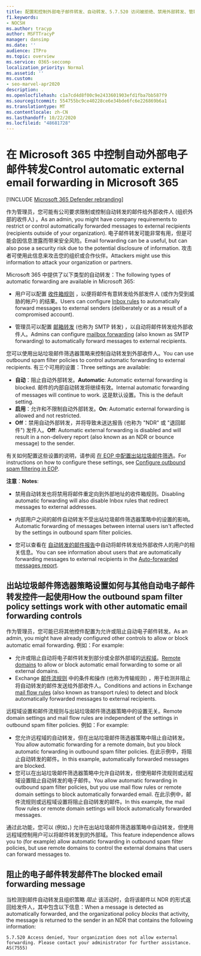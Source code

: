 ```yaml
---
title: 配置和控制外部电子邮件转发、自动转发、5.7.520 访问被拒绝、禁用外部转发、管理员已禁用外部转发、出站反垃圾邮件策略
f1.keywords:
- NOCSH
ms.author: tracyp
author: MSFTTracyP
manager: dansimp
ms.date: ''
audience: ITPro
ms.topic: overview
ms.service: O365-seccomp
localization_priority: Normal
ms.assetid: ''
ms.custom:
- seo-marvel-apr2020
description: .
ms.openlocfilehash: c1a7cd4d8f00c9e2433601903efd1fba7bb587f9
ms.sourcegitcommit: 554755bc9ce40228ce6e34bde6fc6e226869b6a1
ms.translationtype: MT
ms.contentlocale: zh-CN
ms.lasthandoff: 10/22/2020
ms.locfileid: "48681728"
---
```

# <a name="control-automatic-external-email-forwarding-in-microsoft-365"></a><span data-ttu-id="b7178-103">在 Microsoft 365 中控制自动外部电子邮件转发</span><span class="sxs-lookup"><span data-stu-id="b7178-103">Control automatic external email forwarding in Microsoft 365</span></span>

[!INCLUDE [Microsoft 365 Defender rebranding](../includes/microsoft-defender-for-office.md)]

<span data-ttu-id="b7178-104">作为管理员，您可能有公司要求限制或控制自动转发的邮件给外部收件人 (组织外部的收件人) 。</span><span class="sxs-lookup"><span data-stu-id="b7178-104">As an admin, you might have company requirements to restrict or control automatically forwarded messages to external recipients (recipients outside of your organization).</span></span> <span data-ttu-id="b7178-105">电子邮件转发可能非常有用，但是可能会因信息泄露而带来安全风险。</span><span class="sxs-lookup"><span data-stu-id="b7178-105">Email forwarding can be a useful, but can also pose a security risk due to the potential disclosure of information.</span></span> <span data-ttu-id="b7178-106">攻击者可使用此信息来攻击您的组织或合作伙伴。</span><span class="sxs-lookup"><span data-stu-id="b7178-106">Attackers might use this information to attack your organization or partners.</span></span>

<span data-ttu-id="b7178-107">Microsoft 365 中提供了以下类型的自动转发：</span><span class="sxs-lookup"><span data-stu-id="b7178-107">The following types of automatic forwarding are available in Microsoft 365:</span></span>

- <span data-ttu-id="b7178-108">用户可以配置 [收件箱规则](https://support.microsoft.com/office/c24f5dea-9465-4df4-ad17-a50704d66c59) ，以便将邮件有意转发给外部发件人 (或作为受到威胁的帐户) 的结果。</span><span class="sxs-lookup"><span data-stu-id="b7178-108">Users can configure [Inbox rules](https://support.microsoft.com/office/c24f5dea-9465-4df4-ad17-a50704d66c59) to automatically forward messages to external senders (deliberately or as a result of a compromised account).</span></span>

- <span data-ttu-id="b7178-109">管理员可以配置 [邮箱转发](https://docs.microsoft.com/exchange/recipients-in-exchange-online/manage-user-mailboxes/configure-email-forwarding) (也称为 SMTP 转发) ，以自动将邮件转发给外部收件人。</span><span class="sxs-lookup"><span data-stu-id="b7178-109">Admins can configure [mailbox forwarding](https://docs.microsoft.com/exchange/recipients-in-exchange-online/manage-user-mailboxes/configure-email-forwarding) (also known as SMTP forwarding) to automatically forward messages to external recipients.</span></span>

<span data-ttu-id="b7178-110">您可以使用出站垃圾邮件筛选器策略来控制自动转发到外部收件人。</span><span class="sxs-lookup"><span data-stu-id="b7178-110">You can use outbound spam filter policies to control automatic forwarding to external recipients.</span></span> <span data-ttu-id="b7178-111">有三个可用的设置：</span><span class="sxs-lookup"><span data-stu-id="b7178-111">Three settings are available:</span></span>

- <span data-ttu-id="b7178-112">**自动**：阻止自动外部转发。</span><span class="sxs-lookup"><span data-stu-id="b7178-112">**Automatic**: Automatic external forwarding is blocked.</span></span> <span data-ttu-id="b7178-113">邮件的内部自动转发将继续有效。</span><span class="sxs-lookup"><span data-stu-id="b7178-113">Internal automatic forwarding of messages will continue to work.</span></span> <span data-ttu-id="b7178-114">这是默认设置。</span><span class="sxs-lookup"><span data-stu-id="b7178-114">This is the default setting.</span></span>
- <span data-ttu-id="b7178-115">**启用**：允许和不限制自动外部转发。</span><span class="sxs-lookup"><span data-stu-id="b7178-115">**On**: Automatic external forwarding is allowed and not restricted.</span></span>
- <span data-ttu-id="b7178-116">**Off**：禁用自动外部转发，并将导致未送达报告 (也称为 "NDR" 或 "退回邮件") 发件人。</span><span class="sxs-lookup"><span data-stu-id="b7178-116">**Off**: Automatic external forwarding is disabled and will result in a non-delivery report (also known as an NDR or bounce message) to the sender.</span></span>

<span data-ttu-id="b7178-117">有关如何配置这些设置的说明，请参阅 [在 EOP 中配置出站垃圾邮件筛选](configure-the-outbound-spam-policy.md)。</span><span class="sxs-lookup"><span data-stu-id="b7178-117">For instructions on how to configure these settings, see [Configure outbound spam filtering in EOP](configure-the-outbound-spam-policy.md).</span></span>

<span data-ttu-id="b7178-118">**注意**：</span><span class="sxs-lookup"><span data-stu-id="b7178-118">**Notes**:</span></span>

- <span data-ttu-id="b7178-119">禁用自动转发也将禁用将邮件重定向到外部地址的收件箱规则。</span><span class="sxs-lookup"><span data-stu-id="b7178-119">Disabling automatic forwarding will also disable Inbox rules that redirect messages to external addresses.</span></span>

- <span data-ttu-id="b7178-120">内部用户之间的邮件自动转发不受出站垃圾邮件筛选器策略中的设置的影响。</span><span class="sxs-lookup"><span data-stu-id="b7178-120">Automatic forwarding of messages between internal users isn't affected by the settings in outbound spam filter policies.</span></span>

- <span data-ttu-id="b7178-121">您可以查看在 [自动转发的邮件报告](mfi-auto-forwarded-messages-report.md)中自动将邮件转发给外部收件人的用户的相关信息。</span><span class="sxs-lookup"><span data-stu-id="b7178-121">You can see information about users that are automatically forwarding messages to external recipients in the [Auto-forwarded messages report](mfi-auto-forwarded-messages-report.md).</span></span>

## <a name="how-the-outbound-spam-filter-policy-settings-work-with-other-automatic-email-forwarding-controls"></a><span data-ttu-id="b7178-122">出站垃圾邮件筛选器策略设置如何与其他自动电子邮件转发控件一起使用</span><span class="sxs-lookup"><span data-stu-id="b7178-122">How the outbound spam filter policy settings work with other automatic email forwarding controls</span></span>

<span data-ttu-id="b7178-123">作为管理员，您可能已将其他控件配置为允许或阻止自动电子邮件转发。</span><span class="sxs-lookup"><span data-stu-id="b7178-123">As an admin, you might have already configured other controls to allow or block automatic email forwarding.</span></span> <span data-ttu-id="b7178-124">例如：</span><span class="sxs-lookup"><span data-stu-id="b7178-124">For example:</span></span>

- <span data-ttu-id="b7178-125">允许或阻止自动将电子邮件转发到部分或全部外部域的[远程域](https://docs.microsoft.com/exchange/mail-flow-best-practices/remote-domains/remote-domains)。</span><span class="sxs-lookup"><span data-stu-id="b7178-125">[Remote domains](https://docs.microsoft.com/exchange/mail-flow-best-practices/remote-domains/remote-domains) to allow or block automatic email forwarding to some or all external domains.</span></span>
- <span data-ttu-id="b7178-126">Exchange [邮件流规则](https://docs.microsoft.com/exchange/security-and-compliance/mail-flow-rules/mail-flow-rules) 中的条件和操作 (也称为传输规则) ，用于检测并阻止将自动转发的邮件发送给外部收件人。</span><span class="sxs-lookup"><span data-stu-id="b7178-126">Conditions and actions in Exchange [mail flow rules](https://docs.microsoft.com/exchange/security-and-compliance/mail-flow-rules/mail-flow-rules) (also known as transport rules) to detect and block automatically forwarded messages to external recipients.</span></span>

<span data-ttu-id="b7178-127">远程域设置和邮件流规则与出站垃圾邮件筛选器策略中的设置无关。</span><span class="sxs-lookup"><span data-stu-id="b7178-127">Remote domain settings and mail flow rules are independent of the settings in outbound spam filter policies.</span></span> <span data-ttu-id="b7178-128">例如：</span><span class="sxs-lookup"><span data-stu-id="b7178-128">For example:</span></span>

- <span data-ttu-id="b7178-129">您允许远程域的自动转发，但在出站垃圾邮件筛选器策略中阻止自动转发。</span><span class="sxs-lookup"><span data-stu-id="b7178-129">You allow automatic forwarding for a remote domain, but you block automatic forwarding in outbound spam filter policies.</span></span> <span data-ttu-id="b7178-130">在此示例中，将阻止自动转发的邮件。</span><span class="sxs-lookup"><span data-stu-id="b7178-130">In this example, automatically forwarded messages are blocked.</span></span>
- <span data-ttu-id="b7178-131">您可以在出站垃圾邮件筛选器策略中允许自动转发，但使用邮件流规则或远程域设置阻止自动转发的电子邮件。</span><span class="sxs-lookup"><span data-stu-id="b7178-131">You allow automatic forwarding in outbound spam filter policies, but you use mail flow rules or remote domain settings to block automatically forwarded email.</span></span> <span data-ttu-id="b7178-132">在此示例中，邮件流规则或远程域设置将阻止自动转发的邮件。</span><span class="sxs-lookup"><span data-stu-id="b7178-132">In this example, the mail flow rules or remote domain settings will block automatically forwarded messages.</span></span>

<span data-ttu-id="b7178-133">通过此功能，您可以 (例如，) 允许在出站垃圾邮件筛选器策略中自动转发，但使用远程域控制用户可以将邮件转发到的外部域。</span><span class="sxs-lookup"><span data-stu-id="b7178-133">This feature independence allows you to (for example) allow automatic forwarding in outbound spam filter policies, but use remote domains to control the external domains that users can forward messages to.</span></span>

## <a name="the-blocked-email-forwarding-message"></a><span data-ttu-id="b7178-134">阻止的电子邮件转发邮件</span><span class="sxs-lookup"><span data-stu-id="b7178-134">The blocked email forwarding message</span></span>

<span data-ttu-id="b7178-135">当检测到邮件自动转发且组织策略 *阻止* 该活动时，会将该邮件以 NDR 的形式返回给发件人，其中包含以下信息：</span><span class="sxs-lookup"><span data-stu-id="b7178-135">When a message is detected as automatically forwarded, and the organizational policy *blocks* that activity, the message is returned to the sender in an NDR that contains the following information:</span></span>

`5.7.520 Access denied, Your organization does not allow external forwarding. Please contact your administrator for further assistance. AS(7555)`
